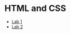 <h1>HTML and CSS</h1>

<ul>
<li><a href="Lab 1/index.html" target="_blank">Lab 1</a></li>
<li><a href="Lab2/index.html" target="_blank">Lab 2</a></li>
</ul>
